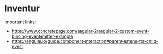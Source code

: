 # Inventur

Important links:
 - https://www.concretepage.com/angular-2/angular-2-custom-event-binding-eventemitter-example
 - https://angular.io/guide/component-interaction#parent-listens-for-child-event